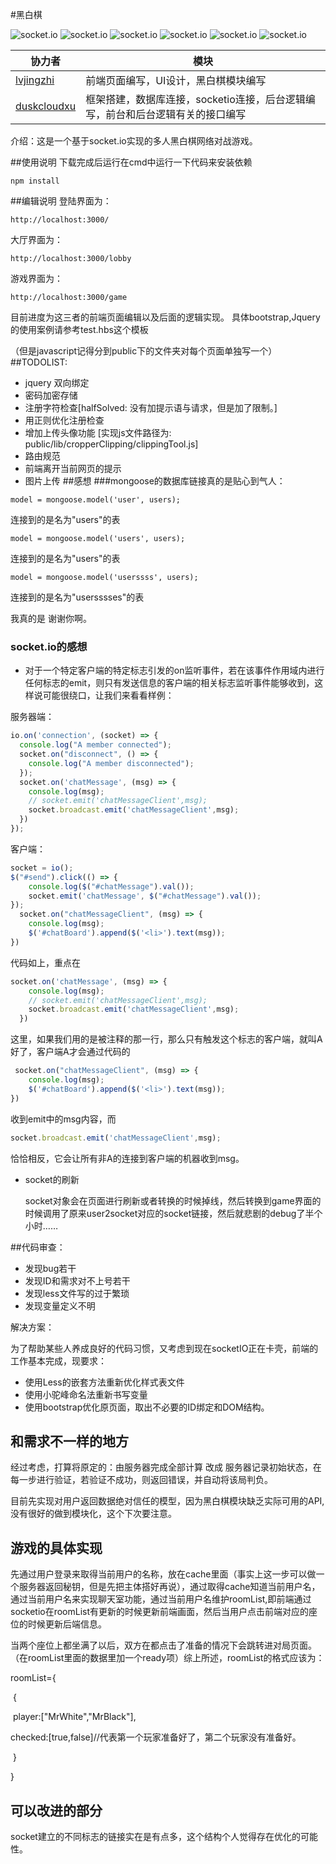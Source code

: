 #黑白棋


![socket.io](https://img.shields.io/badge/socket.io-2.1.1-yellowgreen.svg)
![socket.io](https://img.shields.io/badge/express-4.16.0-blue.svg)
![socket.io](https://img.shields.io/badge/sweetalert2-7.24.4-red.svg)
![socket.io](https://img.shields.io/badge/jquery-3.3.1-red.svg)
![socket.io](https://img.shields.io/badge/Bootstrap-4.1.1-8627cc.svg)
![socket.io](https://img.shields.io/badge/nodeJS-8.11.1-32ca55.svg)

| 协力者                                        | 模块                                                         |
| --------------------------------------------- | ------------------------------------------------------------ |
| [lvjingzhi](https://github.com/lvjingzhi)     | 前端页面编写，UI设计，黑白棋模块编写                         |
| [duskcloudxu](https://github.com/duskcloudxu) | 框架搭建，数据库连接，socketio连接，后台逻辑编写，前台和后台逻辑有关的接口编写 |

介绍：这是一个基于socket.io实现的多人黑白棋网络对战游戏。



##使用说明
下载完成后运行在cmd中运行一下代码来安装依赖
```
npm install
```
##编辑说明
登陆界面为：
```
http://localhost:3000/
```
大厅界面为：
```
http://localhost:3000/lobby
```
游戏界面为：
```
http://localhost:3000/game
```
目前进度为这三者的前端页面编辑以及后面的逻辑实现。
具体bootstrap,Jquery的使用案例请参考test.hbs这个模板

（但是javascript记得分到public下的文件夹对每个页面单独写一个）
##TODOLIST:
- jquery 双向绑定
- 密码加密存储
- 注册字符检查[halfSolved: 没有加提示语与请求，但是加了限制。]
- 用正则优化注册检查
- 增加上传头像功能 [实现js文件路径为: public/lib/cropperClipping/clippingTool.js]
- 路由规范
- 前端离开当前网页的提示
- 图片上传
##感想
###mongoose的数据库链接真的是贴心到气人：
```
model = mongoose.model('user', users);
```
连接到的是名为"users"的表
```
model = mongoose.model('users', users);
```
连接到的是名为"users"的表
```
model = mongoose.model('userssss', users);
```
连接到的是名为"usersssses"的表

我真的是 谢谢你啊。
### socket.io的感想
- 对于一个特定客户端的特定标志引发的on监听事件，若在该事件作用域内进行任何标志的emit，则只有发送信息的客户端的相关标志监听事件能够收到，这样说可能很绕口，让我们来看看样例：

服务器端：
```javascript
io.on('connection', (socket) => {
  console.log("A member connected");
  socket.on("disconnect", () => {
    console.log("A member disconnected");
  });
  socket.on('chatMessage', (msg) => {
    console.log(msg);
    // socket.emit('chatMessageClient',msg);
    socket.broadcast.emit('chatMessageClient',msg);
  })
});
```
客户端：
```javascript
socket = io();
$("#send").click(() => {
  	console.log($("#chatMessage").val());
 	socket.emit('chatMessage', $("#chatMessage").val());
});
  socket.on("chatMessageClient", (msg) => {
  	console.log(msg);
 	$('#chatBoard').append($('<li>').text(msg));
})
```
代码如上，重点在
```javascript
socket.on('chatMessage', (msg) => {
    console.log(msg);
    // socket.emit('chatMessageClient',msg);
    socket.broadcast.emit('chatMessageClient',msg);
  })
```
这里，如果我们用的是被注释的那一行，那么只有触发这个标志的客户端，就叫A好了，客户端A才会通过代码的

```javascript
 socket.on("chatMessageClient", (msg) => {
  	console.log(msg);
 	$('#chatBoard').append($('<li>').text(msg));
})
```

收到emit中的msg内容，而

```javascript
socket.broadcast.emit('chatMessageClient',msg);
```

恰恰相反，它会让所有非A的连接到客户端的机器收到msg。

- socket的刷新

  socket对象会在页面进行刷新或者转换的时候掉线，然后转换到game界面的时候调用了原来user2socket对应的socket链接，然后就悲剧的debug了半个小时……


##代码审查：
- 发现bug若干
- 发现ID和需求对不上号若干
- 发现less文件写的过于繁琐
- 发现变量定义不明

解决方案：
    
  为了帮助某些人养成良好的代码习惯，又考虑到现在socketIO正在卡壳，前端的工作基本完成，现要求：
  - 使用Less的嵌套方法重新优化样式表文件
  - 使用小驼峰命名法重新书写变量
  - 使用bootstrap优化原页面，取出不必要的ID绑定和DOM结构。

## 和需求不一样的地方

经过考虑，打算将原定的：由服务器完成全部计算 改成 服务器记录初始状态，在每一步进行验证，若验证不成功，则返回错误，并自动将该局判负。 

目前先实现对用户返回数据绝对信任的模型，因为黑白棋模块缺乏实际可用的API,没有很好的做到模块化，这个下次要注意。

## 游戏的具体实现

先通过用户登录来取得当前用户的名称，放在cache里面（事实上这一步可以做一个服务器返回秘钥，但是先把主体搭好再说），通过取得cache知道当前用户名，通过当前用户名来实现聊天室功能，通过当前用户名维护roomList,即前端通过socketio在roomList有更新的时候更新前端画面，然后当用户点击前端对应的座位的时候更新后端信息。

当两个座位上都坐满了以后，双方在都点击了准备的情况下会跳转进对局页面。（在roomList里面的数据里加一个ready项）综上所述，roomList的格式应该为：

roomList={

​	{

​		player:["MrWhite","MrBlack"],

​		checked:[true,false]//代表第一个玩家准备好了，第二个玩家没有准备好。

​	}

}

## 可以改进的部分

socket建立的不同标志的链接实在是有点多，这个结构个人觉得存在优化的可能性。